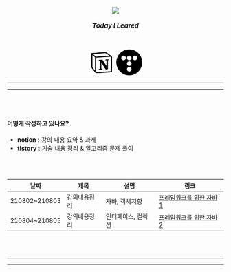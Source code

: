 <p align="middle" >
  <img src="https://capsule-render.vercel.app/api?type=Soft&color=000000&height=150&section=header&text=BUHEE'S%20TIL&fontSize=50&animation=twinkling&fontColor=EEEEEE" />
</p>
<p align="middle" style="font-weight: bold; font-style: italic; font-size: 15px">Today I Leared</p>
<br/>
<p align="middle" >
  <a href="https://aquatic-hoof-772.notion.site/7f6d6951e2524c9aa1db6ecf842d4fa8?v=83c65d2b9606402ca3be8144219e6df6" target="_blank"><img width="60px;" src="./src/images/notion-logo.png"/> </a>
  <a href="https://buri-study.tistory.com/" target="_blank"><img width="60px;" src="./src/images/tistory-logo.png"/></a>
  <!-- <a href="https://velog.io/@buri-1029" target="_blank"><img width="90px;" src="./src/images/velog-logo.png"/></a>-->
</p>

---
---

<br/>
<br/>


#### 어떻게 작성하고 있나요? 
- **notion** : 강의 내용 요약 & 과제 
- **tistory** : 기술 내용 정리 & 알고리즘 문제 풀이



<br/>
<br/>


|날짜|제목|설명|링크|
|---|---|---|---|
|210802~210803|강의내용정리|자바, 객체지향|[프레임워크를 위한 자바1](https://aquatic-hoof-772.notion.site/Java-For-Framework-_-Part-1-64872805a05f4f42916777531b1aa153)|
|210804~210805|강의내용정리|인터페이스, 컬렉션|[프레임워크를 위한 자바2](https://aquatic-hoof-772.notion.site/Java-For-Framework-_-Part-2-951f5647e6f24c94b103bbbcd3833af2)|


<br/>
<br/>

---
---